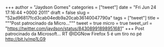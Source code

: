 
+++
author = "Jaydson Gomes"
categories = ["tweet"]
date = "Fri Jun 24 17:16:44 +0000 2011"
draft = false
slug = "52ad96817fcd3cab04edb9a20cab36140047790a"
tags = ["tweet"]
title = """Post patrocinado da Micro..."""
tweet = true
micro = true
tweet_url = "https://twitter.com/jaydson/status/84308991898951681"
+++
Post patrocinado da Microsoft... RT @IDGNow Firefox 5 é um tiro no pé http://bit.ly/mp1LG9
